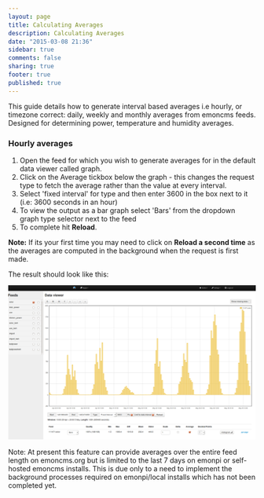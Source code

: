 ```yaml
---
layout: page
title: Calculating Averages
description: Calculating Averages
date: "2015-03-08 21:36"
sidebar: true
comments: false
sharing: true
footer: true
published: true
---
```


This guide details how to generate interval based averages i.e hourly, or timezone correct: daily, weekly and monthly averages from emoncms feeds. Designed for determining power, temperature and humidity averages.

### Hourly averages

1. Open the feed for which you wish to generate averages for in the default data viewer called graph.
2. Click on the Average tickbox below the graph - this changes the request type to fetch the average rather than the value at every interval.
3. Select 'fixed interval' for type and then enter 3600 in the box next to it (i.e: 3600 seconds in an hour)
4. To view the output as a bar graph select 'Bars' from the dropdown graph type selector next to the feed
5. To complete hit **Reload**.
 
**Note:** If its your first time you may need to click on **Reload a second time** as the averages are computed in the background when the request is first made.

The result should look like this:

![hourlyaverage.png](/images/setup/hourlyaverage.png)

Note: At present this feature can provide averages over the entire feed length on emoncms.org but is limited to the last 7 days on emonpi or self-hosted emoncms installs. This is due only to a need to implement the background processes required on emonpi/local installs which has not been completed yet.


